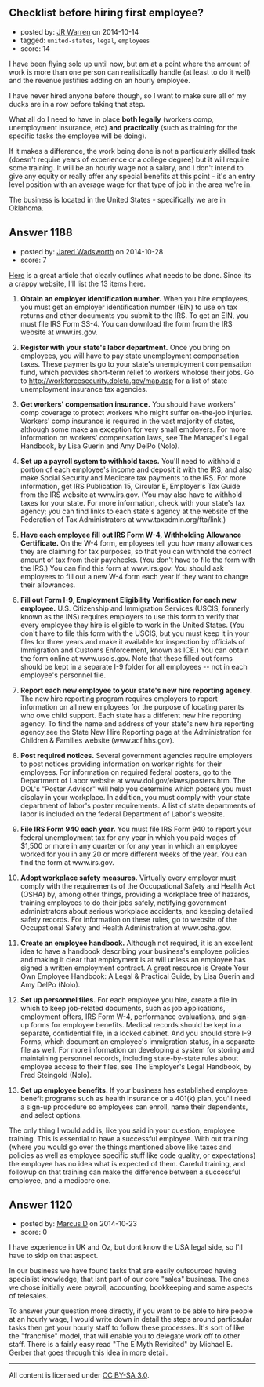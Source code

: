 ## Checklist before hiring first employee?

- posted by: [JR Warren](https://stackexchange.com/users/1866317/jr-warren) on 2014-10-14
- tagged: `united-states`, `legal`, `employees`
- score: 14

I have been flying solo up until now, but am at a point where the amount of work is more than one person can realistically handle (at least to do it well) and the revenue justifies adding on an hourly employee.

I have never hired anyone before though, so I want to make sure all of my ducks are in a row before taking that step.

What all do I need to have in place **both legally** (workers comp, unemployment insurance, etc) **and practically** (such as training for the specific tasks the employee will be doing).


If it makes a difference, the work being done is not a particularly skilled task (doesn't require years of experience or a college degree) but it will require some training. It will be an hourly wage not a salary, and I don't intend to give any equity or really offer any special benefits at this point - it's an entry level position with an average wage for that type of job in the area we're in.

The business is located in the United States - specifically we are in Oklahoma. 


## Answer 1188

- posted by: [Jared Wadsworth](https://stackexchange.com/users/5056044/jared-wadsworth) on 2014-10-28
- score: 7

<p><a href="http://www.nolo.com/legal-encyclopedia/hiring-first-employee-13-things-29463.html">Here</a> is a great article that clearly outlines what needs to be done. Since its a crappy website, I'll list the 13 items here.</p>

<ol>
<li><p><strong>Obtain an employer identification number.</strong>
When you hire employees, you must get an employer identification number (EIN) to use on tax returns and other documents you submit to the IRS. To get an EIN, you must file IRS Form SS-4. You can download the form from the IRS website at www.irs.gov.</p></li>
<li><p><strong>Register with your state's labor department.</strong>
Once you bring on employees, you will have to pay state unemployment compensation taxes. These payments go to your state's unemployment compensation fund, which provides short-term relief to workers wholose their jobs. Go to <a href="http://workforcesecurity.doleta.gov/map.asp">http://workforcesecurity.doleta.gov/map.asp</a> for a list of state unemployment insurance tax agencies.</p></li>
<li><p><strong>Get workers' compensation insurance.</strong>
You should have workers' comp coverage to protect workers who might suffer on-the-job injuries. Workers' comp insurance is required in the vast majority of states, although some make an exception for very small employers. For more information on workers' compensation laws, see The Manager's Legal Handbook, by Lisa Guerin and Amy DelPo (Nolo).</p></li>
<li><p><strong>Set up a payroll system to withhold taxes.</strong>
You'll need to withhold a portion of each employee's income and deposit it with the IRS, and also make Social Security and Medicare tax payments to the IRS. For more information, get IRS Publication 15, Circular E, Employer's Tax Guide from the IRS website at www.irs.gov. (You may also have to withhold taxes for your state. For more information, check with your state's tax agency; you can find links to each state's agency at the website of the Federation of Tax Administrators at www.taxadmin.org/fta/link.)</p></li>
<li><p><strong>Have each employee fill out IRS Form W-4, Withholding Allowance Certificate.</strong>
On the W-4 form, employees tell you how many allowances they are claiming for tax purposes, so that you can withhold the correct amount of tax from their paychecks. (You don't have to file the form with the IRS.) You can find this form at www.irs.gov. You should ask employees to fill out a new W-4 form each year if they want to change their allowances.</p></li>
<li><p><strong>Fill out Form I-9, Employment Eligibility Verification for each new employee.</strong>
U.S. Citizenship and Immigration Services (USCIS, formerly known as the INS) requires employers to use this form to verify that every employee they hire is eligible to work in the United States. (You don't have to file this form with the USCIS, but you must keep it in your files for three years and make it available for inspection by officials of Immigration and Customs Enforcement, known as ICE.) You can obtain the form online at www.uscis.gov. Note that these filled out forms should be kept in a separate I-9 folder for all employees -- not in each employee's personnel file.</p></li>
<li><p><strong>Report each new employee to your state's new hire reporting agency.</strong>
The new hire reporting program requires employers to report information on all new employees for the purpose of locating parents who owe child support. Each state has a different new hire reporting agency. To find the name and address of your state's new hire reporting agency,see the State New Hire Reporting page at the Administration for Children &amp; Families website (www.acf.hhs.gov).</p></li>
<li><p><strong>Post required notices.</strong>
Several government agencies require employers to post notices providing information on worker rights for their employees. For information on required federal posters, go to the Department of Labor website at www.dol.gov/elaws/posters.htm. The DOL's "Poster Advisor" will help you determine which posters you must display in your workplace. In addition, you must comply with your state department of labor's poster requirements. A list of state departments of labor is included on the federal Department of Labor's website.</p></li>
<li><p><strong>File IRS Form 940 each year.</strong>
You must file IRS Form 940 to report your federal unemployment tax for any year in which you paid wages of $1,500 or more in any quarter or for any year in which an employee worked for you in any 20 or more different weeks of the year. You can find the form at www.irs.gov.</p></li>
<li><p><strong>Adopt workplace safety measures.</strong>
Virtually every employer must comply with the requirements of the Occupational Safety and Health Act (OSHA) by, among other things, providing a workplace free of hazards, training employees to do their jobs safely, notifying government administrators about serious workplace accidents, and keeping detailed safety records. For information on these rules, go to website of the Occupational Safety and Health Administration at www.osha.gov.</p></li>
<li><p><strong>Create an employee handbook.</strong>
Although not required, it is an excellent idea to have a handbook describing your business's employee policies and making it clear that employment is at will unless an employee has signed a written employment contract. A great resource is Create Your Own Employee Handbook: A Legal &amp; Practical Guide, by Lisa Guerin and Amy DelPo (Nolo).</p></li>
<li><p><strong>Set up personnel files.</strong>
For each employee you hire, create a file in which to keep job-related documents, such as job applications, employment offers, IRS Form W-4, performance evaluations, and sign-up forms for employee benefits. Medical records should be kept in a separate, confidential file, in a locked cabinet. And you should store I-9 Forms, which document an employee's immigration status, in a separate file as well. For more information on developing a system for storing and maintaining personnel records, including state-by-state rules about employee access to their files, see The Employer's Legal Handbook, by Fred Steingold (Nolo).</p></li>
<li><p><strong>Set up employee benefits.</strong>
If your business has established employee benefit programs such as health insurance or a 401(k) plan, you'll need a sign-up procedure so employees can enroll, name their dependents, and select options.</p></li>
</ol>

<p>The only thing I would add is, like you said in your question, employee training. This is essential to have a successful employee. With out training (where you would go over the things mentioned above like taxes and policies as well as employee specific stuff like code quality, or expectations) the employee has no idea what is expected of them. Careful training, and followup on that training can make the difference between a successful employee, and a mediocre one.</p>



## Answer 1120

- posted by: [Marcus D](https://stackexchange.com/users/258531/marcus-d) on 2014-10-23
- score: 0

I have experience in UK and Oz, but dont know the USA legal side, so I'll have to skip on that aspect.

In our business we have found tasks that are easily outsourced having specialist knowledge, that isnt part of our core "sales" business. The ones we chose initially were payroll, accounting, bookkeeping and some aspects of telesales.

To answer your question more directly, if you want to be able to hire people at an hourly wage, I would write down in detail the steps around particaular tasks then get your hourly staff to follow these processes. It's sort of like the "franchise" model, that will enable you to delegate work off to other staff. There is a fairly easy read "The E Myth Revisited" by Michael E. Gerber that goes through this idea in more detail.



---

All content is licensed under [CC BY-SA 3.0](https://creativecommons.org/licenses/by-sa/3.0/).
